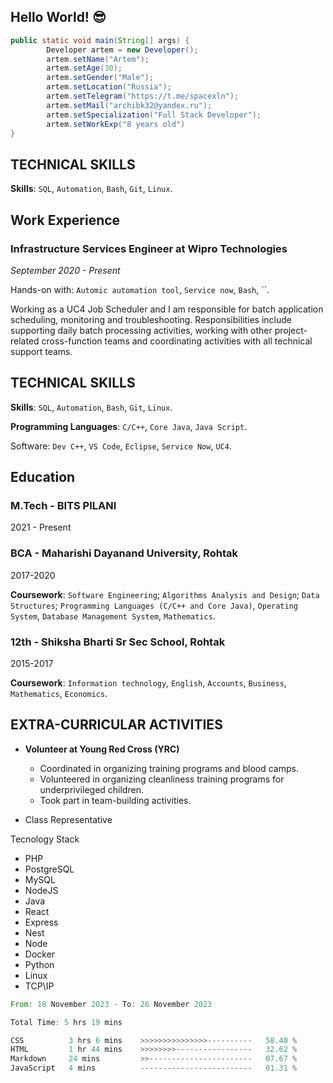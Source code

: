 ## Hello World! 😎


```JAVA
public static void main(String[] args) {
        Developer artem = new Developer();
        artem.setName("Artem");
        artem.setAge(30);
        artem.setGender("Male");
        artem.setLocation("Russia");
        artem.setTelegram("https://t.me/spacexln");
        artem.setMail("archibk32@yandex.ru");
        artem.setSpecialization("Full Stack Developer");
        artem.setWorkExp("8 years old")
}
```
## **TECHNICAL SKILLS**
**Skills**: `SQL`, `Automation`, `Bash`, `Git`, `Linux`.
## **Work Experience**
### **Infrastructure Services Engineer at Wipro Technologies** 
*September 2020 - Present*

Hands-on with: `Automic automation tool`, `Service now`, `Bash`, ``.

Working as a UC4 Job Scheduler and I am responsible for batch application scheduling, monitoring and troubleshooting. Responsibilities include supporting daily batch processing activities, working with other project-related cross-function teams and coordinating activities with all technical support teams.

## **TECHNICAL SKILLS**
**Skills**: `SQL`, `Automation`, `Bash`, `Git`, `Linux`.

**Programming Languages**: `C/C++`, `Core Java`, `Java Script`.

Software: `Dev C++`, `VS Code`, `Eclipse`, `Service Now`, `UC4`.

## **Education**
### **M.Tech - BITS PILANI**
2021 - Present  

 ### **BCA - Maharishi Dayanand University, Rohtak** 

 2017-2020

 **Coursework**: `Software Engineering`; `Algorithms Analysis and Design`; `Data Structures`; `Programming Languages (C/C++ and Core Java)`, `Operating System`, `Database Management System`, `Mathematics`.

  ### **12th - Shiksha Bharti Sr Sec School, Rohtak**

  2015-2017

 **Coursework**: `Information technology`, `English`, `Accounts`, `Business`, `Mathematics`, `Economics`.

## **EXTRA-CURRICULAR ACTIVITIES** 
- **Volunteer at Young Red Cross (YRC)**
  - Coordinated in organizing training programs and blood camps. 
  - Volunteered in organizing cleanliness training programs for underprivileged children.  
  - Took part in team-building activities.

- Class Representative




Tecnology Stack
- PHP
- PostgreSQL
- MySQL
- NodeJS
- Java
- React
- Express
- Nest
- Node
- Docker
- Python
- Linux
- TCP\IP
  



<!--START_SECTION:waka-->

```rust
From: 18 November 2023 - To: 26 November 2023

Total Time: 5 hrs 19 mins

CSS          3 hrs 6 mins    >>>>>>>>>>>>>>>----------   58.40 %
HTML         1 hr 44 mins    >>>>>>>>-----------------   32.62 %
Markdown     24 mins         >>-----------------------   07.67 %
JavaScript   4 mins          -------------------------   01.31 %
```

<!--END_SECTION:waka-->
